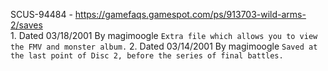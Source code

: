 SCUS-94484 - https://gamefaqs.gamespot.com/ps/913703-wild-arms-2/saves  
    1. Dated 03/18/2001 By magimoogle `Extra file which allows you to view the FMV and monster album.`
    2. Dated 03/14/2001 By magimoogle `Saved at the last point of Disc 2, before the series of final battles.`
